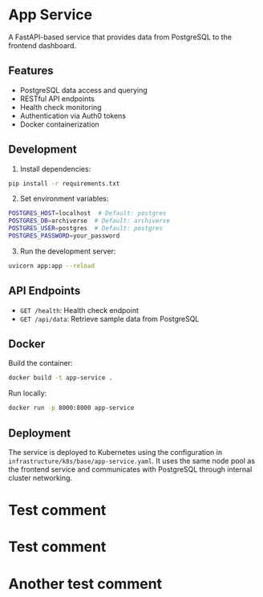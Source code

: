 # App Service

A FastAPI-based service that provides data from PostgreSQL to the frontend dashboard.

## Features

- PostgreSQL data access and querying
- RESTful API endpoints
- Health check monitoring
- Authentication via Auth0 tokens
- Docker containerization

## Development

1. Install dependencies:
```bash
pip install -r requirements.txt
```

2. Set environment variables:
```bash
POSTGRES_HOST=localhost  # Default: postgres
POSTGRES_DB=archiverse  # Default: archiverse
POSTGRES_USER=postgres  # Default: postgres
POSTGRES_PASSWORD=your_password
```

3. Run the development server:
```bash
uvicorn app:app --reload
```

## API Endpoints

- `GET /health`: Health check endpoint
- `GET /api/data`: Retrieve sample data from PostgreSQL

## Docker

Build the container:
```bash
docker build -t app-service .
```

Run locally:
```bash
docker run -p 8000:8000 app-service
```

## Deployment

The service is deployed to Kubernetes using the configuration in `infrastructure/k8s/base/app-service.yaml`. It uses the same node pool as the frontend service and communicates with PostgreSQL through internal cluster networking.
# Test comment
# Test comment
# Another test comment
